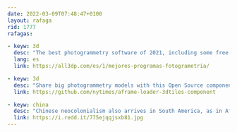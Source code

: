 ```yaml
---
date: 2022-03-09T07:48:47+0100
layout: rafaga
rid: 1777
rafagas:

- keyw: 3d
  desc: "The best photogrammetry software of 2021, including some free (as free beer) offerings, to help you convert aerial and oblique pictures into 3D models with textures and photo-like quality."
  lang: es
  link: https://all3dp.com/es/1/mejores-programas-fotogrametria/

- keyw: 3d
  desc: "Share big photogrammetry models with this Open Source component by NY Times that allows loading OGC 3D Tiles inside A-Frame, a web framework to author 3D and XR experiences using HTML markup"
  link: https://github.com/nytimes/aframe-loader-3dtiles-component

- keyw: china
  desc: "Chinese neocolonialism also arrives in South America, as in Africa, investing in big infrastructure projects to increase its economic influence"
  link: https://i.redd.it/775ejqqjsxb81.jpg
---
```

